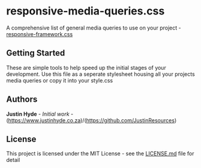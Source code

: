 # responsive-media-queries.css

A comprehensive list of general media queries to use on your project - [responsive-framework.css](responsive-framework.css)

## Getting Started

These are simple tools to help speed up the initial stages of your development. Use this file as a seperate stylesheet housing all your projects media queries or copy it into your style.css

## Authors

**Justin Hyde** - *Initial work* - (https://www.justinhyde.co.za)/(https://github.com/JustinResources)

## License

This project is licensed under the MIT License - see the [LICENSE.md](LICENSE.md) file for detail
